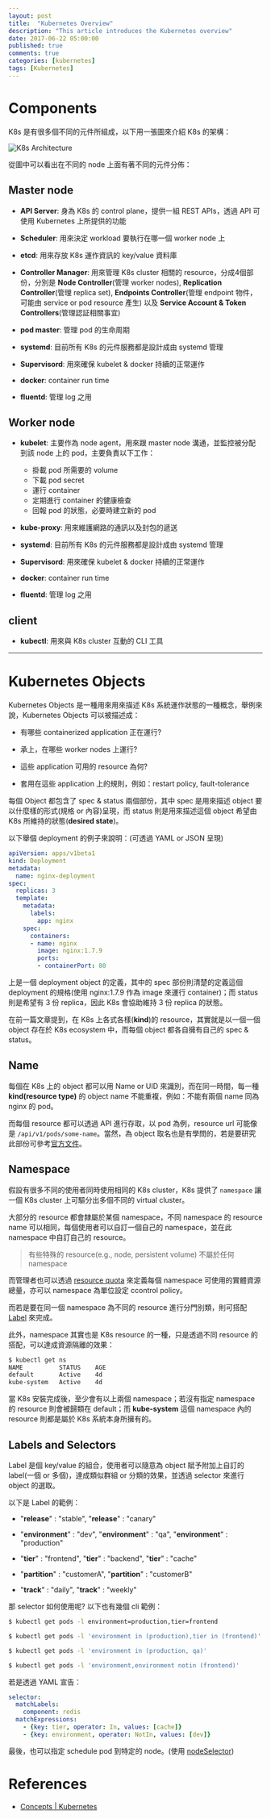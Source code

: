 ```yaml
---
layout: post
title:  "Kubernetes Overview"
description: "This article introduces the Kubernetes overview"
date: 2017-06-22 05:00:00
published: true
comments: true
categories: [kubernetes]
tags: [Kubernetes]
---
```



Components
==========

K8s 是有很多個不同的元件所組成，以下用一張圖來介紹 K8s 的架構：

![K8s Architecture](http://www.imotif.net/wp-content/uploads/2016/11/Canvas-2.jpg)

從圖中可以看出在不同的 node 上面有著不同的元件分佈：

## Master node

- **API Server**: 身為 K8s 的 control plane，提供一組 REST APIs，透過 API 可使用 Kubernetes 上所提供的功能

- **Scheduler**: 用來決定 workload 要執行在哪一個 worker node 上

- **etcd**: 用來存放 K8s 運作資訊的 key/value 資料庫

- **Controller Manager**: 用來管理 K8s cluster 相關的 resource，分成4個部份，分別是 **Node Controller**(管理 worker nodes), **Replication Controller**(管理 replica set), **Endpoints Controller**(管理 endpoint 物件，可能由 service or pod resource 產生) 以及 **Service Account & Token Controllers**(管理認証相關事宜)

- **pod master**: 管理 pod 的生命周期

- **systemd**: 目前所有 K8s 的元件服務都是設計成由 systemd 管理

- **Supervisord**: 用來確保 kubelet & docker 持續的正常運作

- **docker**: container run time

- **fluentd**: 管理 log 之用


## Worker node

- **kubelet**: 主要作為 node agent，用來跟 master node 溝通，並監控被分配到該 node 上的 pod，主要負責以下工作：
  - 掛載 pod 所需要的 volume
  - 下載 pod secret
  - 運行 container
  - 定期進行 container 的健康檢查
  - 回報 pod 的狀態，必要時建立新的 pod

- **kube-proxy**: 用來維護網路的通訊以及封包的遞送

- **systemd**: 目前所有 K8s 的元件服務都是設計成由 systemd 管理

- **Supervisord**: 用來確保 kubelet & docker 持續的正常運作

- **docker**: container run time

- **fluentd**: 管理 log 之用


## client

- **kubectl**: 用來與 K8s cluster 互動的 CLI 工具


---------------------------------


Kubernetes Objects
==================

Kubernetes Objects 是一種用來用來描述 K8s 系統運作狀態的一種概念，舉例來說，Kubernetes Objects 可以被描述成：

- 有哪些 containerized application 正在運行?

- 承上，在哪些 worker nodes 上運行?

- 這些 application 可用的 resource 為何?

- 套用在這些 application 上的規則，例如：restart policy, fault-tolerance

每個 Object 都包含了 spec & status 兩個部份，其中 spec 是用來描述 object 要以什麼樣的形式(規格 or 內容)呈現，而 status 則是用來描述這個 object 希望由 K8s 所維持的狀態(**desired state**)。

以下舉個 deployment 的例子來說明：(可透過 YAML or JSON 呈現)

```yaml
apiVersion: apps/v1beta1
kind: Deployment
metadata:
  name: nginx-deployment
spec:
  replicas: 3
  template:
    metadata:
      labels:
        app: nginx
    spec:
      containers:
      - name: nginx
        image: nginx:1.7.9
        ports:
        - containerPort: 80
```

上是一個 deployment object 的定義，其中的 spec 部份則清楚的定義這個 deployment 的規格(使用 nginx:1.7.9 作為 image 來運行 container)；而 status 則是希望有 3 份 replica，因此 K8s 會協助維持 3 份 replica 的狀態。

在前一篇文章提到，在 K8s 上各式各樣(**kind**)的 resource，其實就是以一個一個 object 存在於 K8s ecosystem 中，而每個 object 都各自擁有自己的 spec & status。


## Name

每個在 K8s 上的 object 都可以用 Name or UID 來識別，而在同一時間，每一種 **kind(resource type)** 的 object name 不能重複，例如：不能有兩個 name 同為 nginx 的 pod。

而每個 resource 都可以透過 API 進行存取，以 pod 為例，resource url 可能像是 `/api/v1/pods/some-name`。當然，為 object 取名也是有學問的，若是要研究此部份可參考[官方文件](https://github.com/kubernetes/community/blob/master/contributors/design-proposals/identifiers.md)。


## Namespace

假設有很多不同的使用者同時使用相同的 K8s cluster，K8s 提供了 `namespace` 讓一個 K8s cluster 上可驅分出多個不同的 virtual cluster。

大部分的 resource 都會隸屬於某個 namespace，不同 namespace 的 resource name 可以相同，每個使用者可以自訂一個自己的 namespace，並在此 namespace 中自訂自己的 resource。

> 有些特殊的 resource(e.g., node, persistent volume) 不屬於任何 namespace

而管理者也可以透過 [resource quota](https://kubernetes.io/docs/concepts/policy/resource-quotas/) 來定義每個 namespace 可使用的實體資源總量，亦可以 namespace 為單位設定 ccontrol policy。

而若是要在同一個 namespace 為不同的 resource 進行分門別類，則可搭配 [Label](https://kubernetes.io/docs/user-guide/labels) 來完成。

此外，namespace 其實也是 K8s resource 的一種，只是透過不同 resource 的搭配，可以達成資源隔離的效果：

```bash
$ kubectl get ns
NAME          STATUS    AGE
default       Active    4d
kube-system   Active    4d
```

當 K8s 安裝完成後，至少會有以上兩個 namespace；若沒有指定 namespace 的 resource 則會被歸類在 default；而 **kube-system** 這個 namespace 內的 resource 則都是屬於 K8s 系統本身所擁有的。


## Labels and Selectors

Label 是個 key/value 的組合，使用者可以隨意為 object 賦予附加上自訂的 label(一個 or 多個)，達成類似群組 or 分類的效果，並透過 selector 來進行 object 的選取。

以下是 Label 的範例：

- "**release**" : "stable", "**release**" : "canary"

- "**environment**" : "dev", "**environment**" : "qa", "**environment**" : "production"

- "**tier**" : "frontend", "**tier**" : "backend", "**tier**" : "cache"

- "**partition**" : "customerA", "**partition**" : "customerB"

- "**track**" : "daily", "**track**" : "weekly"

那 selector 如何使用呢? 以下也有幾個 cli 範例：

```bash
$ kubectl get pods -l environment=production,tier=frontend

$ kubectl get pods -l 'environment in (production),tier in (frontend)'

$ kubectl get pods -l 'environment in (production, qa)'

$ kubectl get pods -l 'environment,environment notin (frontend)'
```

若是透過 YAML 宣告：

```yaml
selector:
  matchLabels:
    component: redis
  matchExpressions:
    - {key: tier, operator: In, values: [cache]}
    - {key: environment, operator: NotIn, values: [dev]}
```

最後，也可以指定 schedule pod 到特定的 node。(使用 [nodeSelector](https://kubernetes.io/docs/concepts/configuration/assign-pod-node/))



References
==========

- [Concepts \| Kubernetes](https://kubernetes.io/docs/concepts/)